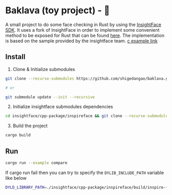 # Baklava (toy project) - 🍮

A small project to do some face checking in Rust by using the [InsightFace SDK](https://github.com/deepinsight/insightface). It uses a fork of InsightFace in order to implement some convenient method to be exposed for Rust that can be found [here](https://github.com/shigedangao/insightface). The implementation is based on the sample provided by the insightface team. [c example link](https://github.com/deepinsight/insightface/blob/master/cpp-package/inspireface/cpp/sample/api/sample_face_comparison.c)

## Install

1. Clone & Initialize submodules

```sh
git clone --recurse-submodules https://github.com/shigedangao/baklava.git

# or

git submodule update --init --recursive
```

2. Initialize insightface submodules dependencies

```sh
cd insightface/cpp-package/inspireface && git clone --recurse-submodules https://github.com/tunmx/inspireface-3rdparty.git 3rdparty
```

3. Build the project

```sh
cargo build
```

## Run

```sh
cargo run --example compare
```

If cargo run fail then you can try to specify the `DYLIB_INCLUDE_PATH` variable like below

```sh
DYLD_LIBRARY_PATH=./insightface/cpp-package/inspireface/build/inspire-{arch}/InspireFace/lib cargo run --example compare
```
